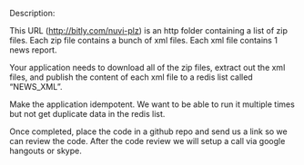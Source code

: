 Description:

This URL (http://bitly.com/nuvi-plz) is an http folder containing a list of zip files. Each zip file contains a bunch of xml files. Each xml file contains 1 news report.


Your application needs to download all of the zip files, extract out the xml files, and publish the content of each xml file to a redis list called “NEWS_XML”.


Make the application idempotent. We want to be able to run it multiple times but not get duplicate data in the redis list.


Once completed, place the code in a github repo and send us a link so we can review the code. After the code review we will setup a call via google hangouts or skype.
